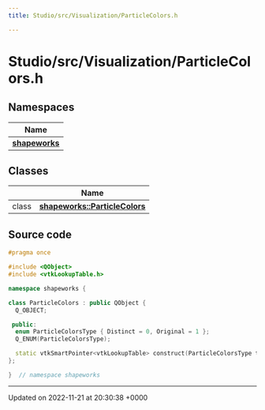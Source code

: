 ```yaml
---
title: Studio/src/Visualization/ParticleColors.h

---
```


# Studio/src/Visualization/ParticleColors.h



## Namespaces

| Name           |
| -------------- |
| **[shapeworks](../Namespaces/namespaceshapeworks.md)**  |

## Classes

|                | Name           |
| -------------- | -------------- |
| class | **[shapeworks::ParticleColors](../Classes/classshapeworks_1_1ParticleColors.md)**  |




## Source code

```cpp
#pragma once

#include <QObject>
#include <vtkLookupTable.h>

namespace shapeworks {

class ParticleColors : public QObject {
  Q_OBJECT;

 public:
  enum ParticleColorsType { Distinct = 0, Original = 1 };
  Q_ENUM(ParticleColorsType);

  static vtkSmartPointer<vtkLookupTable> construct(ParticleColorsType type, int num);
};

}  // namespace shapeworks
```


-------------------------------

Updated on 2022-11-21 at 20:30:38 +0000
